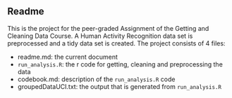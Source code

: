 ## Readme

This is the project for the peer-graded Assignment of the Getting and Cleaning Data Course. A Human Activity Recognition data set is preprocessed and a tidy data set is created. The project consists of 4 files:

- readme.md: the current document
- ```run_analysis.R```: the r code for getting, cleaning and preprocessing the data
- codebook.md: description of the  ```run_analysis.R``` code
-  groupedDataUCI.txt: the output that is generated from ```run_analysis.R``` 